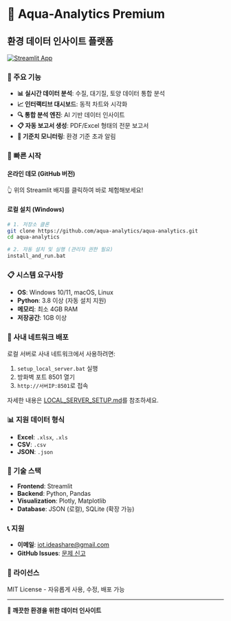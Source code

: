 # 🧪 Aqua-Analytics Premium
## 환경 데이터 인사이트 플랫폼

[![Streamlit App](https://static.streamlit.io/badges/streamlit_badge_black_white.svg)](https://aqua-analytics-demo.streamlit.app)

### 🌟 주요 기능

- **📊 실시간 데이터 분석**: 수질, 대기질, 토양 데이터 통합 분석
- **📈 인터랙티브 대시보드**: 동적 차트와 시각화
- **🔍 통합 분석 엔진**: AI 기반 데이터 인사이트
- **📋 자동 보고서 생성**: PDF/Excel 형태의 전문 보고서
- **🎯 기준치 모니터링**: 환경 기준 초과 알림

### 🚀 빠른 시작

#### 온라인 데모 (GitHub 버전)
👆 위의 Streamlit 배지를 클릭하여 바로 체험해보세요!

#### 로컬 설치 (Windows)
```bash
# 1. 저장소 클론
git clone https://github.com/aqua-analytics/aqua-analytics.git
cd aqua-analytics

# 2. 자동 설치 및 실행 (관리자 권한 필요)
install_and_run.bat
```

### 📋 시스템 요구사항

- **OS**: Windows 10/11, macOS, Linux
- **Python**: 3.8 이상 (자동 설치 지원)
- **메모리**: 최소 4GB RAM
- **저장공간**: 1GB 이상

### 🏢 사내 네트워크 배포

로컬 서버로 사내 네트워크에서 사용하려면:

1. `setup_local_server.bat` 실행
2. 방화벽 포트 8501 열기
3. `http://서버IP:8501`로 접속

자세한 내용은 [LOCAL_SERVER_SETUP.md](docs/LOCAL_SERVER_SETUP.md)를 참조하세요.

### 📊 지원 데이터 형식

- **Excel**: `.xlsx`, `.xls`
- **CSV**: `.csv`
- **JSON**: `.json`

### 🔧 기술 스택

- **Frontend**: Streamlit
- **Backend**: Python, Pandas
- **Visualization**: Plotly, Matplotlib
- **Database**: JSON (로컬), SQLite (확장 가능)

### 📞 지원

- **이메일**: iot.ideashare@gmail.com
- **GitHub Issues**: [문제 신고](https://github.com/aqua-analytics/aqua-analytics/issues)

### 📄 라이선스

MIT License - 자유롭게 사용, 수정, 배포 가능

---

**🌊 깨끗한 환경을 위한 데이터 인사이트**
